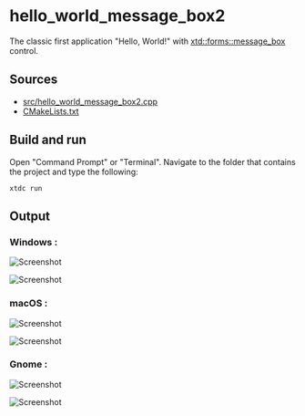 # hello_world_message_box2

The classic first application "Hello, World!" with  [xtd::forms::message_box](https://gammasoft71.github.io/xtd/reference_guides/latest/classxtd_1_1forms_1_1message__box.html) control.

## Sources

* [src/hello_world_message_box2.cpp](src/hello_world_message_box2.cpp)
* [CMakeLists.txt](CMakeLists.txt)

## Build and run

Open "Command Prompt" or "Terminal". Navigate to the folder that contains the project and type the following:

```shell
xtdc run
```

## Output

### Windows :

![Screenshot](../../../../docs/pictures/examples/hello_world_message_box2_w.png)

![Screenshot](../../../../docs/pictures/examples/hello_world_message_box2_wd.png)

### macOS :

![Screenshot](../../../../docs/pictures/examples/hello_world_message_box2_m.png)

![Screenshot](../../../../docs/pictures/examples/hello_world_message_box2_md.png)

### Gnome :

![Screenshot](../../../../docs/pictures/examples/hello_world_message_box2_g.png)

![Screenshot](../../../../docs/pictures/examples/hello_world_message_box2_gd.png)
